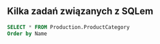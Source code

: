 ## Kilka zadań związanych z SQLem

```sql
SELECT * FROM Production.ProductCategory
Order by Name
```
